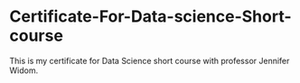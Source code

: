 # Certificate-For-Data-science-Short-course
This is my certificate for Data Science short course with professor Jennifer Widom. 
